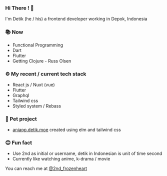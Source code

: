 ### **Hi There !** 👋

I'm Detik (he / his) a frontend developer working in Depok, Indonesia

### 📚 Now
* Functional Programming
* Dart
* Flutter
* Getting Clojure - Russ Olsen

### ⚙️ My recent / current tech stack
* React js / Nuxt (vue)
* Flutter
* Graphql
* Tailwind css
* Styled system / Rebass


### 🐢 Pet project
* [aniapp.detik.moe](https://aniapp.detik.moe) created using elm and tailwind css

### 😊 Fun fact
* Use 2nd as initial or username, detik in Indonesian is unit of time second
* Currently like watching anime, k-drama / movie

You can reach me at [@2nd_frozenheart](https://twitter.com/2nd_frozenheart)




